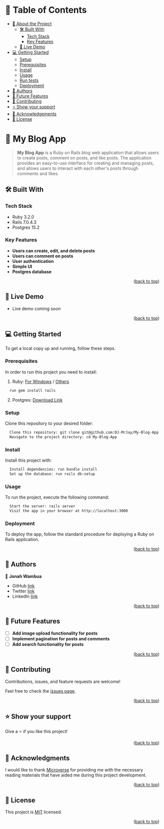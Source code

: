 <a name="readme-top"></a>

<!-- TABLE OF CONTENTS -->

# 📗 Table of Contents

- [📖 About the Project](#about-project)
  - [🛠 Built With](#built-with)
    - [Tech Stack](#tech-stack)
    - [Key Features](#key-features)
  - [🚀 Live Demo](#live-demo)
- [💻 Getting Started](#getting-started)
  - [Setup](#setup)
  - [Prerequisites](#prerequisites)
  - [Install](#install)
  - [Usage](#usage)
  - [Run tests](#run-tests)
  - [Deployment](#triangular_flag_on_post-deployment)
- [👥 Authors](#authors)
- [🔭 Future Features](#future-features)
- [🤝 Contributing](#contributing)
- [⭐️ Show your support](#support)
- [🙏 Acknowledgements](#acknowledgements)
- [📝 License](#license)

<!-- PROJECT DESCRIPTION -->

# 📖 My Blog App <a name="about-project"></a>

> **My Blog App** is a Ruby on Rails blog web application that allows users to create posts, comment on posts, and like posts. The application provides an easy-to-use interface for creating and managing posts, and allows users to interact with each other's posts through comments and likes.

## 🛠 Built With <a name="built-with"></a>

### Tech Stack <a name="tech-stack"></a>

- Ruby 3.2.0
- Rails 7.0.4.3
- Postgres 15.2

<!-- Features -->

### Key Features <a name="key-features"></a>

- **Users can create, edit, and delete posts**
- **Users can comment on posts**
- **User authentication**
- **Simple UI**
- **Postgres database**

<p align="right">(<a href="#readme-top">back to top</a>)</p>

<!-- LIVE DEMO -->

## 🚀 Live Demo <a name="live-demo"></a>

- Live demo coming soon

<p align="right">(<a href="#readme-top">back to top</a>)</p>

<!-- GETTING STARTED -->

## 💻 Getting Started <a name="getting-started"></a>

To get a local copy up and running, follow these steps.

### Prerequisites

In order to run this project you need to install:

1. Ruby: [For Windows](https://rubyinstaller.org/) / [Others](https://www.ruby-lang.org/en/documentation/installation/)
```sh
  run gem install rails
```
2. Postgres: [Download Link](https://www.postgresql.org/download/)

### Setup

Clone this repository to your desired folder:

```sh
  Clone this repository: git clone git@github.com:DJ-MrJay/My-Blog-App.git
  Navigate to the project directory: cd My-Blog-App
```

### Install

Install this project with:

```sh
  Install dependencies: run bundle install
  Set up the database: run rails db:setup
```

### Usage

To run the project, execute the following command:

```sh
  Start the server: rails server
  Visit the app in your browser at http://localhost:3000
```

### Deployment

To deploy the app, follow the standard procedure for deploying a Ruby on Rails application.

<p align="right">(<a href="#readme-top">back to top</a>)</p>

<!-- AUTHORS -->

## 👥 Authors <a name="authors"></a>

👤 **Jonah Wambua**

- GitHub [link](https://github.com/DJ-MrJay)
- Twitter [link](https://twitter.com/jonah_wambua)
- LinkedIn [link](https://www.linkedin.com/in/jonah-wambua/)

<p align="right">(<a href="#readme-top">back to top</a>)</p>

<!-- FUTURE FEATURES -->

## 🔭 Future Features <a name="future-features"></a>

- [ ] **Add image upload functionality for posts**
- [ ] **Implement pagination for posts and comments**
- [ ] **Add search functionality for posts**

<p align="right">(<a href="#readme-top">back to top</a>)</p>

<!-- CONTRIBUTING -->

## 🤝 Contributing <a name="contributing"></a>

Contributions, issues, and feature requests are welcome!

Feel free to check the [issues page](../../issues/).

<p align="right">(<a href="#readme-top">back to top</a>)</p>

<!-- SUPPORT -->

## ⭐️ Show your support <a name="support"></a>

Give a ⭐️ if you like this project!

<p align="right">(<a href="#readme-top">back to top</a>)</p>

<!-- ACKNOWLEDGEMENTS -->

## 🙏 Acknowledgments <a name="acknowledgements"></a>

I would like to thank [Microverse](https://www.microverse.org/) for providing me with the necessary reading materials that have aided me during this project development.

<p align="right">(<a href="#readme-top">back to top</a>)</p>

<!-- LICENSE -->

## 📝 License <a name="license"></a>

This project is [MIT](./MIT.md) licensed.

<p align="right">(<a href="#readme-top">back to top</a>)</p>
